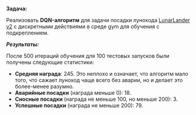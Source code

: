 **Задача:**

Реализовать **DQN-алгоритм** для задачи посадки лунохода [LunarLander v2](https://gym.openai.com/envs/LunarLander-v2/) с дискретными действиями в среде gym для обучения с подкреплением.

___Результаты:___

После 500 итераций обучения для 100 тестовых запусков были получены следующие статистики:

 * **Средняя награда**: 245. Это неплохо и означает, что алгоритм мало того, что сажает луноход чаще всего без аварии, но и делает это более-менее разумно.
 * **Аварийные посадки** (награда меньше 0): 18.
 * **Сносные посадки** (награда не меньше 100, но меньше 200): 3.
 * **Успешные посадки** (награда не меньше 200): 79.
